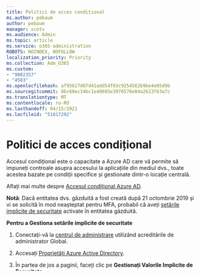 ```yaml
---
title: Politici de acces condițional
ms.author: pebaum
author: pebaum
manager: scotv
ms.audience: Admin
ms.topic: article
ms.service: o365-administration
ROBOTS: NOINDEX, NOFOLLOW
localization_priority: Priority
ms.collection: Adm_O365
ms.custom:
- "9002357"
- "4583"
ms.openlocfilehash: af95627d07d41add54f03c9254562b9be4e05d9b
ms.sourcegitcommit: 8bc60ec34bc1e40685e3976576e04a2623f63a7c
ms.translationtype: MT
ms.contentlocale: ro-RO
ms.lasthandoff: 04/15/2021
ms.locfileid: "51817292"
---
```

# <a name="conditional-access-policies"></a>Politici de acces condițional

Accesul condițional este o capacitate a Azure AD care vă permite să impuneți controale asupra accesului la aplicațiile din mediul dvs., toate acestea bazate pe condiții specifice și gestionate dintr-o locație centrală.

Aflați mai multe despre [Accesul condițional Azure AD](https://docs.microsoft.com/azure/active-directory/conditional-access/).  

**Notă**: Dacă entitatea dvs. găzduită a fost creată după 21 octombrie 2019 și vi se solicită în mod neașteptat pentru MFA, probabil că aveți [setările implicite de securitate](https://aka.ms/securitydefaults) activate în entitatea găzduită.

**Pentru a Gestiona setările implicite de securitate**

1. Conectați-vă la [centrul de administrare](https://go.microsoft.com/fwlink/p/?linkid=834822) utilizând acreditările de administrator Global.

2. Accesați [Proprietăți Azure Active Directory](https://portal.azure.com/#blade/Microsoft_AAD_IAM/ActiveDirectoryMenuBlade/Properties).

3. În partea de jos a paginii, faceți clic pe **Gestionați Valorile Implicite de Securitate**.

4. Faceți clic pe **Da** pentru a activa setările implicite de securitate sau pe **Nu** pentru a dezactiva setările implicite de securitate.
